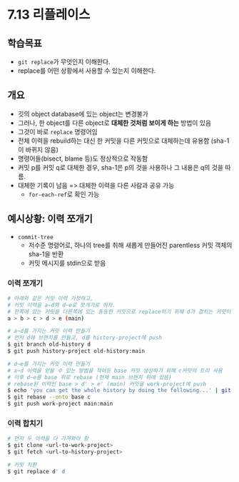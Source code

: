 # 7.13 리플레이스

## 학습목표
- `git replace`가 무엇인지 이해한다.
- replace를 어떤 상황에서 사용할 수 있는지 이해한다.

## 개요
- 깃의 object database에 있는 object는 변경불가
- 그러나, 한 object를 다른 object로 **대체한 것처럼 보이게 하는** 방법이 있음
- 그것이 바로 `replace` 명령어임
- 전체 이력을 rebuild하는 대신 한 커밋을 다른 커밋으로 대체하는데 유용함 (sha-1이 바뀌지 않음)
- 명령어들(bisect, blame 등)도 정상적으로 작동함
- 커밋 p를 커밋 q로 대체한 경우, sha-1은 p의 것을 사용하나 그 내용은 q의 것을 따름.
- 대체한 기록이 남음 => 대체한 이력을 다른 사람과 공유 가능
   - `for-each-ref`로 확인 가능

## 예시상황: 이력 쪼개기
- `commit-tree`
   - 저수준 명령어로, 하나의 tree를 취해 새롭게 만들어진 parentless 커밋 객체의 sha-1을 반환
   - 커밋 메시지를 stdin으로 받음

### 이력 쪼개기
```bash
# 아래와 같은 커밋 이력 가정하고,
# 커밋 이력을 a~d와 d~e로 쪼개기로 하자.
# 한쪽에 있는 커밋을 다른쪽에 있는 동등한 커밋으로 replace하기 위해 d가 겹치는 커밋이 됨
a > b > c > d > e (main)

# a~d를 가지는 커밋 이력 만들기
# 먼저 d에 브랜치를 만들고, d를 history-project에 push
$ git branch old-history d
$ git push history-project old-history:main

# d~e를 가지는 커밋 이력 만들기
# a~d 이력을 얻을 수 있는 방법을 적어둔 base 커밋 생성하기 위해 c커밋의 트리 사용
# 이후 d~e를 base 위로 rebase (현재 main 브랜치 위에 있음)
# rebase된 이력인 base > d' > e' (main) 커밋을 work-project에 push
$ echo 'you can get the whole history by doing the following...' | git commit-tree c^{tree}
$ git rebase --onto base c
$ git push work-project main:main
```

### 이력 합치기
```bash
# 먼저 두 이력을 다 가져와야 함
$ git clone <url-to-work-project>
$ git fetch <url-to-history-project>

# 커밋 치환
$ git replace d' d
```
